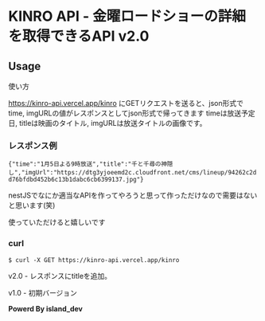 # KINRO API - 金曜ロードショーの詳細を取得できるAPI v2.0

## Usage
使い方

https://kinro-api.vercel.app/kinro
にGETリクエストを送ると、json形式でtime, imgURLの値がレスポンスとしてjson形式で帰ってきます
timeは放送予定日, titleは映画のタイトル, imgURLは放送タイトルの画像です。

### レスポンス例
```{"time":"1月5日よる9時放送","title":"千と千尋の神隠し","imgUrl":"https://dtg3yjoeemd2c.cloudfront.net/cms/lineup/94262c2dd76bfdbd452b6c13b1dabc6cb6399137.jpg"}```

nestJSでなにか適当なAPIを作ってやろうと思って作っただけなので需要はないと思います(笑)

使っていただけると嬉しいです

### curl
```$ curl -X GET https://kinro-api.vercel.app/kinro```

v2.0 - レスポンスにtitleを追加。

v1.0 - 初期バージョン

**Powerd By island_dev**
